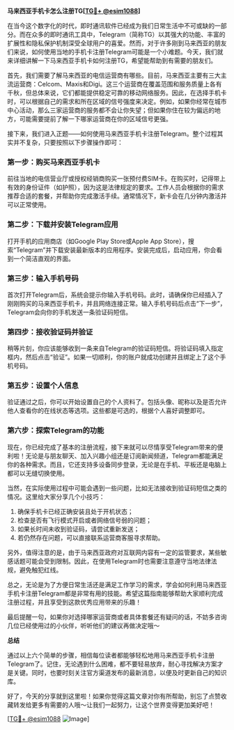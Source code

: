**马来西亚手机卡怎么注册TG[[TG💪+ @esim1088](https://t.me/s/esim1088)]**

在当今这个数字化的时代，即时通讯软件已经成为我们日常生活中不可或缺的一部分。而在众多的即时通讯工具中，Telegram（简称TG）以其强大的功能、丰富的扩展性和隐私保护机制深受全球用户的喜爱。然而，对于许多刚到马来西亚的朋友们来说，如何使用当地的手机卡注册Telegram可能是一个小难题。今天，我们就来详细讲解一下马来西亚手机卡如何注册TG，希望能帮助到有需要的朋友们。

首先，我们需要了解马来西亚的电信运营商有哪些。目前，马来西亚主要有三大主流运营商：Celcom、Maxis和Digi。这三个运营商在覆盖范围和服务质量上各有千秋，但总体来说，它们都能提供稳定可靠的移动网络服务。因此，在选择手机卡时，可以根据自己的需求和所在区域的信号强度来决定。例如，如果你经常在城市中心活动，那么三家运营商的服务都不会让你失望；但如果你住在较为偏远的地方，可能需要提前了解一下哪家运营商在你的区域信号更强。

接下来，我们进入正题——如何使用马来西亚手机卡注册Telegram。整个过程其实并不复杂，只要按照以下步骤操作即可：

### 第一步：购买马来西亚手机卡

前往当地的电信营业厅或授权经销商购买一张预付费SIM卡。在购买时，记得带上有效的身份证件（如护照），因为这是法律规定的要求。工作人员会根据你的需求推荐合适的套餐，并帮助你完成激活手续。通常情况下，新卡会在几分钟内激活并可以正常使用。

### 第二步：下载并安装Telegram应用

打开手机的应用商店（如Google Play Store或Apple App Store），搜索“Telegram”并下载安装最新版本的应用程序。安装完成后，启动应用，你会看到一个简洁直观的界面。

### 第三步：输入手机号码

首次打开Telegram后，系统会提示你输入手机号码。此时，请确保你已经插入了刚刚购买的马来西亚手机卡，并且网络连接正常。输入手机号码后点击“下一步”，Telegram会向你的手机发送一条验证码短信。

### 第四步：接收验证码并验证

稍等片刻，你应该能够收到一条来自Telegram的验证码短信。将验证码填入指定框内，然后点击“验证”。如果一切顺利，你的账户就成功创建并且绑定上了这个手机号码。

### 第五步：设置个人信息

验证通过之后，你可以开始设置自己的个人资料了。包括头像、昵称以及是否允许他人查看你的在线状态等选项。这些都是可选的，根据个人喜好调整即可。

### 第六步：探索Telegram的功能

现在，你已经完成了基本的注册流程，接下来就可以尽情享受Telegram带来的便利啦！无论是与朋友聊天、加入兴趣小组还是订阅新闻频道，Telegram都能满足你的各种需求。而且，它还支持多设备同步登录，无论是在手机、平板还是电脑上都可以无缝切换使用。

当然，在实际使用过程中可能会遇到一些问题，比如无法接收到验证码短信之类的情况。这里给大家分享几个小技巧：

1. 确保手机卡已经正确安装且处于开机状态；
2. 检查是否有飞行模式开启或者网络信号弱的问题；
3. 如果长时间未收到验证码，请尝试重新发送；
4. 若仍然存在问题，可以直接联系运营商客服寻求帮助。

另外，值得注意的是，由于马来西亚政府对互联网内容有一定的监管要求，某些敏感话题可能会受到限制。因此，在使用Telegram时也需要注意遵守当地法律法规，避免触犯红线。

总之，无论是为了方便日常生活还是满足工作学习的需求，学会如何利用马来西亚手机卡注册Telegram都是非常有用的技能。希望这篇指南能够帮助大家顺利完成注册过程，并且享受到这款优秀应用带来的乐趣！

最后提醒一句，如果你对选择哪家运营商或者具体套餐还有疑问的话，不妨多咨询几位已经使用过的小伙伴，听听他们的建议再做决定哦～

**总结**

通过以上六个简单的步骤，相信每位读者都能够轻松地用马来西亚手机卡注册Telegram了。记住，无论遇到什么困难，都不要轻易放弃，耐心寻找解决方案才是关键。同时，也要时刻关注官方渠道发布的最新消息，以便及时更新自己的知识库。

好了，今天的分享就到这里啦！如果你觉得这篇文章对你有所帮助，别忘了点赞收藏转发给更多有需要的人哦～让我们一起努力，让这个世界变得更加美好吧！

[[TG💪+ @esim1088](https://t.me/s/esim1088) ![Image](https://i.postimg.cc/4NQfJmqS/Snipaste-2025-05-13-00-14-12.png)]